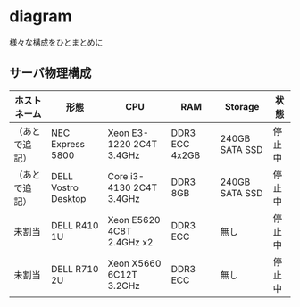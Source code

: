 # diagram

様々な構成をひとまとめに

## サーバ物理構成

| ホストネーム | 形態 | CPU | RAM | Storage | 状態 |
|----|----|----|----|----|----|
| （あとで追記） | NEC Express 5800 | Xeon E3-1220 2C4T 3.4GHz | DDR3 ECC 4x2GB | 240GB SATA SSD | 停止中 |
| （あとで追記） | DELL Vostro Desktop | Core i3-4130 2C4T 3.4GHz | DDR3 8GB | 240GB SATA SSD | 停止中 |
| 未割当 | DELL R410 1U | Xeon E5620 4C8T 2.4GHz x2 | DDR3 ECC  | 無し | 停止中 |
| 未割当 | DELL R710 2U | Xeon X5660 6C12T 3.2GHz | DDR3 ECC  | 無し | 停止中 |
